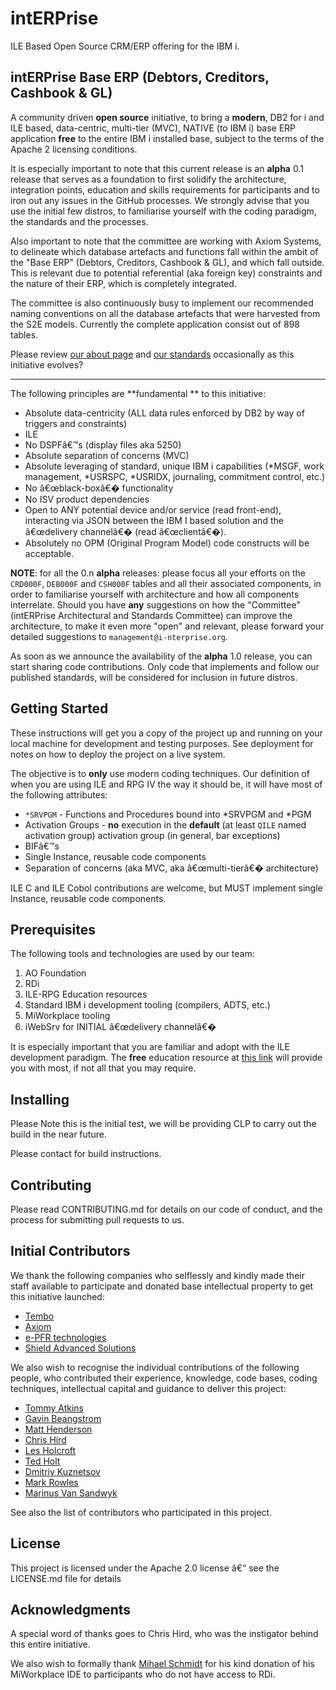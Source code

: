 # intERPrise
ILE Based Open Source CRM/ERP offering for the IBM i. 

## intERPrise Base ERP (Debtors, Creditors, Cashbook & GL)

A community driven **open source** initiative, to bring a **modern**, DB2 for i and ILE based, data-centric, multi-tier (MVC), NATIVE (to IBM i) base ERP application **free** to the entire IBM i installed base, subject to the terms of the Apache 2 licensing conditions.

It is especially important to note that this current release is an **alpha** 0.1 release that serves as a foundation to first solidify the architecture, integration points, education and skills requirements for participants and to iron out any issues in the GitHub processes. We strongly advise that you use the initial few distros, to familiarise yourself with the coding paradigm, the standards and the processes.

Also important to note that the committee are working with Axiom Systems, to delineate which database artefacts and functions fall within the ambit of the "Base ERP" (Debtors, Creditors, Cashbook & GL), and which fall outside. This is relevant due to potential referential (aka foreign key) constraints and the nature of their ERP, which is completely integrated.

The committee is also continuously busy to implement our recommended naming conventions on all the database artefacts that were harvested from the S2E models. Currently the complete application consist out of 898 tables.

Please review [our about page](http://www.i-nterprise.org/about.html) and [our standards](http://www.i-nterprise.org/standards---conventions.html) occasionally as this initiative evolves?

---

The following principles are **fundamental ** to this initiative:
 
* Absolute data-centricity (ALL data rules enforced by DB2 by way of triggers and constraints)
* ILE
* No DSPFâ€™s (display files aka 5250)
* Absolute separation of concerns (MVC)
* Absolute leveraging of standard, unique IBM i capabilities (*MSGF, work management, *USRSPC, *USRIDX, journaling, commitment control, etc.)
* No â€œblack-boxâ€� functionality
* No ISV product dependencies
* Open to ANY potential device and/or service (read front-end), interacting via JSON between the IBM I based solution and the â€œdelivery channelâ€� (read â€œclientâ€�).
* Absolutely no OPM (Original Program Model) code constructs will be acceptable.

**NOTE**: for all the 0.n **alpha** releases: please focus all your efforts on the `CRD000F`, `DEB000F` and `CSH000F` tables and all their associated components, in order to familiarise yourself with architecture and how all components interrelate. Should you have **any** suggestions on how the "Committee" (intERPrise Architectural and Standards Committee) can improve the architecture, to make it even more "open" and relevant, please forward your detailed suggestions to `management@i-nterprise.org`.

As soon as we announce the availability of the **alpha** 1.0 release, you can start sharing code contributions. Only code that implements and follow our published standards, will be considered for inclusion in future distros.

## Getting Started

These instructions will get you a copy of the project up and running on your local machine for development and testing purposes. See deployment for notes on how to deploy the project on a live system.

The objective is to **only** use modern coding techniques. Our definition of when you are using ILE and RPG IV the way it should be, it will have most of the following attributes:
* `*SRVPGM` - Functions and Procedures bound into *SRVPGM and *PGM
* Activation Groups - **no** execution in the **default** (at least `QILE` named activation group) activation group (in general, bar exceptions)
* BIFâ€™s
* Single Instance, reusable code components
* Separation of concerns (aka MVC, aka â€œmulti-tierâ€� architecture)
 
ILE C and ILE Cobol contributions are welcome, but MUST implement single Instance, reusable code components.

## Prerequisites

The following tools and technologies are used by our team:

1.	AO Foundation
2.	RDi
3.	ILE-RPG Education resources
4.	Standard IBM i development tooling (compilers, ADTS, etc.)
5.	MiWorkplace tooling
6.	iWebSrv for INITIAL â€œdelivery channelâ€�

It is especially important that you are familiar and adopt with the ILE development paradigm. The **free** education resource at [this link](http://www.ile-rpg.org/education.html) will provide you with most, if not all that you may require.

## Installing

Please Note this is the initial test, we will be providing CLP to carry out the build in the near future.

Please contact for build instructions.

## Contributing

Please read CONTRIBUTING.md for details on our code of conduct, and the process for submitting pull requests to us.

## Initial Contributors

We thank the following companies who selflessly and kindly made their staff available to participate and donated base intellectual property to get this initiative launched:

* [Tembo](http://www.adsero-optima.com)
* [Axiom](http://www.axiom.co.za)
* [e-PFR technologies](http://www.iwebsrv.com)
* [Shield Advanced Solutions](https://shieldadvanced.com)

We also wish to recognise the individual contributions of the following people, who contributed their experience, knowledge, code bases, coding techniques, intellectual capital and guidance to deliver this project:

* [Tommy Atkins](https://www.linkedin.com/in/tommyatkins)
* [Gavin Beangstrom](https://www.linkedin.com/in/gavin-beangstrom-4344a74)
* [Matt Henderson](https://www.linkedin.com/in/matthewphenderson)
* [Chris Hird](https://www.linkedin.com/in/chrishird)
* [Les Holcroft](https://www.linkedin.com/in/lesholcroft)
* [Ted Holt](https://www.linkedin.com/in/ted-holt-14a483)
* [Dmitriy Kuznetsov](https://www.linkedin.com/in/dkuznetsov)
* [Mark Rowles](https://www.linkedin.com/in/mark-rowles-66489916)
* [Marinus Van Sandwyk](https://www.linkedin.com/in/mbogo)

See also the list of contributors who participated in this project.

## License

This project is licensed under the Apache 2.0 license â€“ see the LICENSE.md file for details

## Acknowledgments

A special word of thanks goes to Chris Hird, who was the instigator behind this entire initiative.

We also wish to formally thank [Mihael Schmidt](https://www.linkedin.com/in/mihael-schmidt-09aa73106/) for his kind donation of his MiWorkplace IDE to participants who do not have access to RDi.